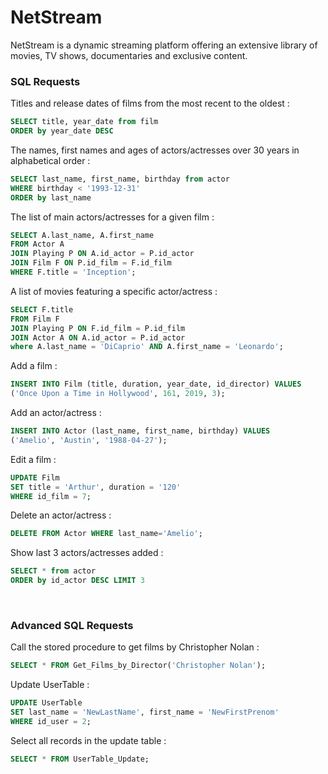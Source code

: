 # NetStream
NetStream is a dynamic streaming platform offering an extensive library of movies, TV shows, documentaries and exclusive content.

### SQL Requests


Titles and release dates of films from the most recent to the oldest :

```sql
SELECT title, year_date from film
ORDER by year_date DESC
```

The names, first names and ages of actors/actresses over 30 years in alphabetical order :
```sql
SELECT last_name, first_name, birthday from actor
WHERE birthday < '1993-12-31'
ORDER by last_name
```

The list of main actors/actresses for a given film :
```sql
SELECT A.last_name, A.first_name
FROM Actor A
JOIN Playing P ON A.id_actor = P.id_actor
JOIN Film F ON P.id_film = F.id_film
WHERE F.title = 'Inception';
```

A list of movies featuring a specific actor/actress :
```sql
SELECT F.title
FROM Film F
JOIN Playing P ON F.id_film = P.id_film
JOIN Actor A ON A.id_actor = P.id_actor
where A.last_name = 'DiCaprio' AND A.first_name = 'Leonardo';
```

Add a film :
```sql
INSERT INTO Film (title, duration, year_date, id_director) VALUES
('Once Upon a Time in Hollywood', 161, 2019, 3);
```

Add an actor/actress :
```sql
INSERT INTO Actor (last_name, first_name, birthday) VALUES
('Amelio', 'Austin', '1988-04-27');
```

Edit a film :
```sql
UPDATE Film
SET title = 'Arthur', duration = '120'
WHERE id_film = 7;
```

Delete an actor/actress :
```sql
DELETE FROM Actor WHERE last_name='Amelio';
```

Show last 3 actors/actresses added :
```sql
SELECT * from actor
ORDER by id_actor DESC LIMIT 3
```

<br>

### Advanced SQL Requests

Call the stored procedure to get films by Christopher Nolan :
```sql
SELECT * FROM Get_Films_by_Director('Christopher Nolan');
```

Update UserTable :
```sql
UPDATE UserTable
SET last_name = 'NewLastName', first_name = 'NewFirstPrenom'
WHERE id_user = 2;
```

Select all records in the update table :
```sql
SELECT * FROM UserTable_Update;
```